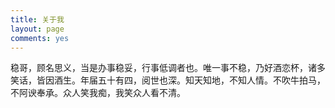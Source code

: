 ```yaml
---
title: 关于我
layout: page
comments: yes
---
```


稳哥，顾名思义，当是办事稳妥，行事低调者也。唯一事不稳，乃好酒恋杯，诸多笑话，皆因酒生。年届五十有四，阅世也深。知天知地，不知人情。不吹牛拍马，不阿谀奉承。众人笑我痴，我笑众人看不清。
